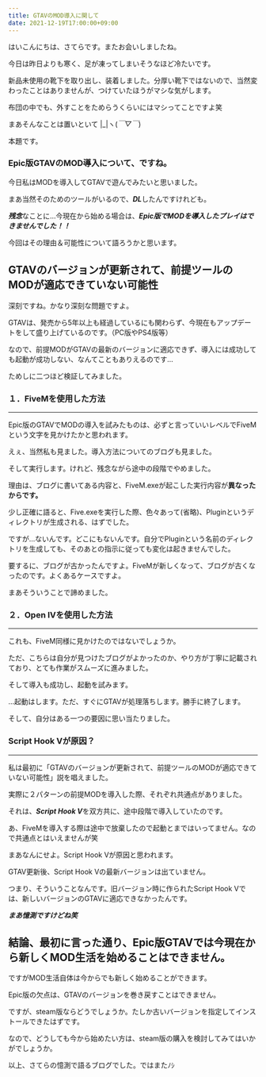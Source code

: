 ```yaml
---
title: GTAVのMOD導入に関して
date: 2021-12-19T17:00:00+09:00
---
```

はいこんにちは、さてらです。またお会いしましたね。

今日は昨日よりも寒く、足が凍ってしまいそうなほど冷たいです。

新品未使用の靴下を取り出し、装着しました。分厚い靴下ではないので、当然変わったことはありませんが、つけていたほうがマシな気がします。

布団の中でも、外すことをためらうくらいにはマシってことですよ笑

まあそんなことは置いといて |_|ヽ(*￣▽￣*)

本題です。

### Epic版GTAVのMOD導入について、ですね。

今日私はMODを導入してGTAVで遊んでみたいと思いました。

まあ当然そのためのツールがいるので、***DL***したんですけれども。

***残念***なことに...今現在から始める場合は、***Epic版でMODを導入したプレイはできませんでした！！***

今回はその理由＆可能性について語ろうかと思います。

GTAVのバージョンが更新されて、前提ツールのMODが適応できていない可能性
---
深刻ですね。かなり深刻な問題ですよ。

GTAVは、発売から5年以上も経過しているにも関わらず、今現在もアップデートをして盛り上げているのです。（PC版やPS4版等）

なので、前提MODがGTAVの最新のバージョンに適応できず、導入には成功しても起動が成功しない、なんてこともありえるのです...

ためしに二つほど検証してみました。

### １．FiveMを使用した方法
___

Epic版のGTAVでMODの導入を試みたものは、必ずと言っていいレベルでFiveMという文字を見かけたかと思われます。

えぇ、当然私も見ました。導入方法についてのブログも見ました。

そして実行します。けれど、残念ながら途中の段階でやめました。

理由は、ブログに書いてある内容と、FiveM.exeが起こした実行内容が**異なったからです。**

少し正確に語ると、Five.exeを実行した際、色々あって(省略)、Pluginというディレクトリが生成される、はずでした。

ですが...ないんです。どこにもないんです。自分でPluginという名前のディレクトリを生成しても、そのあとの指示に従っても変化は起きませんでした。

要するに、ブログが古かったんですよ。FiveMが新しくなって、ブログが古くなったのです。よくあるケースですよ。

まあそういうことで諦めました。

### ２．Open IVを使用した方法
___
これも、FiveM同様に見かけたのではないでしょうか。

ただ、こちらは自分が見つけたブログがよかったのか、やり方が丁寧に記載されており、とても作業がスムーズに進みました。

そして導入も成功し、起動を試みます。

...起動はします。ただ、すぐにGTAVが処理落ちします。勝手に終了します。

そして、自分はある一つの要因に思い当たりました。

### Script Hook Vが原因？
---
私は最初に「GTAVのバージョンが更新されて、前提ツールのMODが適応できていない可能性」説を唱えました。

実際に２パターンの前提MODを導入した際、それぞれ共通点がありました。

それは、***Script Hook V***を双方共に、途中段階で導入していたのです。

あ、FiveMを導入する際は途中で放棄したので起動とまではいってません。なので共通点とはいえませんが笑

まあなんにせよ。Script Hook Vが原因と思われます。

GTAV更新後、Script Hook Vの最新バージョンは出ていません。

つまり、そういうことなんです。旧バージョン時に作られたScript Hook Vでは、新しいバージョンのGTAVに適応できなかったんです。

***まあ憶測ですけどね笑***

結論、最初に言った通り、Epic版GTAVでは今現在から新しくMOD生活を始めることはできません。
---

ですがMOD生活自体は今からでも新しく始めることができます。

Epic版の欠点は、GTAVのバージョンを巻き戻すことはできません。

ですが、steam版ならどうでしょうか。たしか古いバージョンを指定してインストールできたはずです。

なので、どうしても今から始めたい方は、steam版の購入を検討してみてはいかがでしょうか。

以上、さてらの憶測で語るブログでした。ではまたﾉｼ


